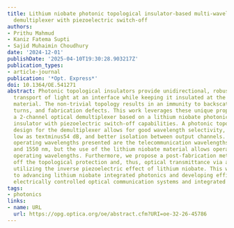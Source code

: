 ```yaml
---
title: Lithium niobate photonic topological insulator-based multi-wavelength optical
  demultiplexer with piezoelectric switch-off
authors:
- Prithu Mahmud
- Kaniz Fatema Supti
- Sajid Muhaimin Choudhury
date: '2024-12-01'
publishDate: '2025-04-10T19:30:28.903217Z'
publication_types:
- article-journal
publication: '*Opt. Express*'
doi: 10.1364/OE.541271
abstract: Photonic topological insulators provide unidirectional, robust, wavelength-selective
  transport of light at an interface while keeping it insulated at the bulk of the
  material. The non-trivial topology results in an immunity to backscattering, sharp
  turns, and fabrication defects. This work leverages these unique properties to design
  a 2-channel optical demultiplexer based on a lithium niobate photonic topological
  insulator with piezoelectric switch-off capabilities. A photonic topological insulator
  design for the demultiplexer allows for good wavelength selectivity, crosstalk as
  low as textminus54 dB, and better isolation between output channels. The primary
  operating wavelengths presented are the telecommunication wavelengths of 1310 nm
  and 1550 nm, but the use of the lithium niobate material allows operation at multiple
  operating wavelengths. Furthermore, we propose a post-fabrication method to switch
  off the topological protection and, thus, optical transmittance via an applied voltage
  utilizing the inverse piezoelectric effect of lithium niobate. This work will contribute
  to advancing lithium niobate integrated photonics and developing efficient, multi-wavelength,
  electrically controlled optical communication systems and integrated photonic circuits.
tags:
- photonics
links:
- name: URL
  url: https://opg.optica.org/oe/abstract.cfm?URI=oe-32-26-45786
---
```

